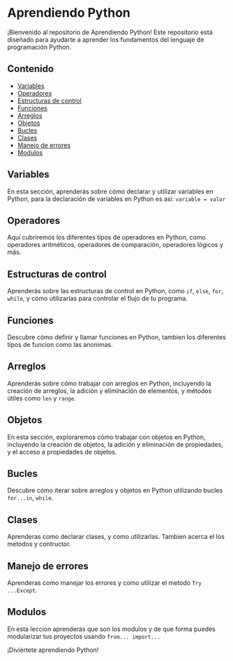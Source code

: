# Aprendiendo Python

¡Bienvenido al repositorio de Aprendiendo Python! Este repositorio está diseñado para ayudarte a aprender los fundamentos del lenguaje de programación Python.

## Contenido

- [Variables](#variables)
- [Operadores](#operadores)
- [Estructuras de control](#estructuras-de-control)
- [Funciones](#funciones)
- [Arreglos](#arreglos)
- [Objetos](#objetos)
- [Bucles](#bucles)
- [Clases](#clases)
- [Manejo de errores](#manejo-de-errores)
- [Modulos](#modulos)

## Variables

En esta sección, aprenderás sobre cómo declarar y utilizar variables en Python, para la declaración de variables en Python es asi: `variable = valor`

## Operadores

Aquí cubriremos los diferentes tipos de operadores en Python, como operadores aritméticos, operadores de comparación, operadores lógicos y más.

## Estructuras de control

Aprenderás sobre las estructuras de control en Python, como `if`, `else`, `for`, `while`, y cómo utilizarlas para controlar el flujo de tu programa.

## Funciones

Descubre cómo definir y llamar funciones en Python, tambien los diferentes tipos de funcion como las anonimas.

## Arreglos

Aprenderás sobre cómo trabajar con arreglos en Python, incluyendo la creación de arreglos, la adición y eliminación de elementos, y métodos útiles como `len` y `range`.

## Objetos

En esta sección, exploraremos cómo trabajar con objetos en Python, incluyendo la creación de objetos, la adición y eliminación de propiedades, y el acceso a propiedades de objetos.

## Bucles

Descubre cómo iterar sobre arreglos y objetos en Python utilizando bucles `for...in`, `while`.

## Clases 

Aprenderas como declarar clases, y como utilizarlas. Tambien acerca el los metodos y contructor.

## Manejo de errores

Aprenderas como manejar los errores y como utilizar el metodo `Try ...Except`.

## Modulos

En esta leccion aprenderas que son los modulos y de que forma puedes modularizar tus proyectos usando `from... import... `

¡Diviértete aprendiendo Python!